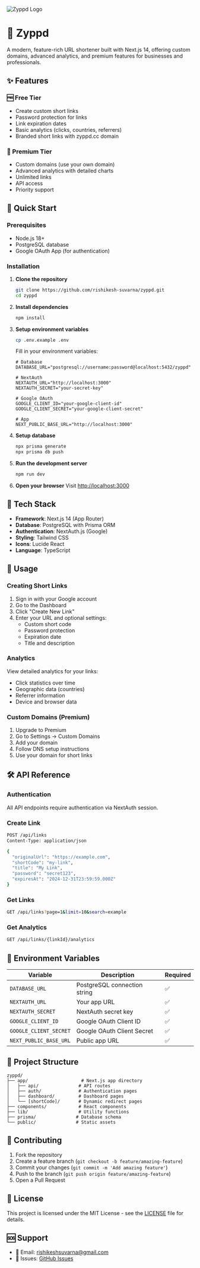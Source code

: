 ![Zyppd Logo](https://github.com/rishikesh-suvarna/zyppd/raw/main/public/logo-vertical.png "Zyppd Logo")

# 🔗 Zyppd

A modern, feature-rich URL shortener built with Next.js 14, offering custom domains, advanced analytics, and premium features for businesses and professionals.

## ✨ Features

### 🆓 Free Tier
- Create custom short links
- Password protection for links
- Link expiration dates
- Basic analytics (clicks, countries, referrers)
- Branded short links with zyppd.cc domain

### 👑 Premium Tier
- Custom domains (use your own domain)
- Advanced analytics with detailed charts
- Unlimited links
- API access
- Priority support

## 🚀 Quick Start

### Prerequisites
- Node.js 18+ 
- PostgreSQL database
- Google OAuth App (for authentication)

### Installation

1. **Clone the repository**
   ```bash
   git clone https://github.com/rishikesh-suvarna/zyppd.git
   cd zyppd
   ```

2. **Install dependencies**
   ```bash
   npm install
   ```

3. **Setup environment variables**
   ```bash
   cp .env.example .env
   ```
   
   Fill in your environment variables:
   ```env
   # Database
   DATABASE_URL="postgresql://username:password@localhost:5432/zyppd"
   
   # NextAuth
   NEXTAUTH_URL="http://localhost:3000"
   NEXTAUTH_SECRET="your-secret-key"
   
   # Google OAuth
   GOOGLE_CLIENT_ID="your-google-client-id"
   GOOGLE_CLIENT_SECRET="your-google-client-secret"
   
   # App
   NEXT_PUBLIC_BASE_URL="http://localhost:3000"
   ```

4. **Setup database**
   ```bash
   npx prisma generate
   npx prisma db push
   ```

5. **Run the development server**
   ```bash
   npm run dev
   ```

6. **Open your browser**
   Visit [http://localhost:3000](http://localhost:3000)

## 🔧 Tech Stack

- **Framework**: Next.js 14 (App Router)
- **Database**: PostgreSQL with Prisma ORM
- **Authentication**: NextAuth.js (Google)
- **Styling**: Tailwind CSS
- **Icons**: Lucide React
- **Language**: TypeScript

## 📖 Usage

### Creating Short Links

1. Sign in with your Google account
2. Go to the Dashboard
3. Click "Create New Link"
4. Enter your URL and optional settings:
   - Custom short code
   - Password protection
   - Expiration date
   - Title and description

### Analytics

View detailed analytics for your links:
- Click statistics over time
- Geographic data (countries)
- Referrer information
- Device and browser data

### Custom Domains (Premium)

1. Upgrade to Premium
2. Go to Settings → Custom Domains
3. Add your domain
4. Follow DNS setup instructions
5. Use your domain for short links

## 🛠️ API Reference

### Authentication
All API endpoints require authentication via NextAuth session.

### Create Link
```bash
POST /api/links
Content-Type: application/json

{
  "originalUrl": "https://example.com",
  "shortCode": "my-link",
  "title": "My Link",
  "password": "secret123",
  "expiresAt": "2024-12-31T23:59:59.000Z"
}
```

### Get Links
```bash
GET /api/links?page=1&limit=10&search=example
```

### Get Analytics
```bash
GET /api/links/{linkId}/analytics
```

## 🔐 Environment Variables

| Variable | Description | Required |
|----------|-------------|----------|
| `DATABASE_URL` | PostgreSQL connection string | ✅ |
| `NEXTAUTH_URL` | Your app URL | ✅ |
| `NEXTAUTH_SECRET` | NextAuth secret key | ✅ |
| `GOOGLE_CLIENT_ID` | Google OAuth Client ID | ✅ |
| `GOOGLE_CLIENT_SECRET` | Google OAuth Client Secret | ✅ |
| `NEXT_PUBLIC_BASE_URL` | Public app URL | ✅ |

## 📁 Project Structure

```
zyppd/
├── app/                    # Next.js app directory
│   ├── api/               # API routes
│   ├── auth/              # Authentication pages
│   ├── dashboard/         # Dashboard pages
│   └── [shortCode]/       # Dynamic redirect pages
├── components/            # React components
├── lib/                   # Utility functions
├── prisma/               # Database schema
└── public/               # Static assets
```

## 🤝 Contributing

1. Fork the repository
2. Create a feature branch (`git checkout -b feature/amazing-feature`)
3. Commit your changes (`git commit -m 'Add amazing feature'`)
4. Push to the branch (`git push origin feature/amazing-feature`)
5. Open a Pull Request

## 📝 License

This project is licensed under the MIT License - see the [LICENSE](LICENSE) file for details.

## 🆘 Support

- 📧 Email: rishikeshsuvarna@gmail.com
- 🐛 Issues: [GitHub Issues](https://github.com/rishikesh-suvarna/zyppd/issues)